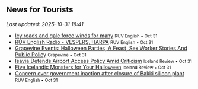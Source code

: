 ## News for Tourists

*Last updated: 2025-10-31 18:41*

- <a href="https://www.ruv.is/english/2025-10-31-icy-roads-and-gale-force-winds-for-many-457782/" target="_blank">Icy roads and gale force winds for many</a> <small>RUV English • Oct 31</small>
- <a href="https://www.ruv.is/english/2025-10-31-ruv-english-radio-vespers-harpa-457806/" target="_blank">RÚV English Radio - VESPERS, HARPA</a> <small>RUV English • Oct 31</small>
- <a href="https://grapevine.is/news/2025/10/31/grapevine-events-halloween-parties-a-feast-sex-worker-stories-and-public-policy/" target="_blank">Grapevine Events: Halloween Parties, A Feast, Sex Worker Stories And Public Policy</a> <small>Grapevine • Oct 31</small>
- <a href="https://www.icelandreview.com/news/isavia-defends-airport-access-policy-amid-criticism-from-sociologist/" target="_blank">Isavia Defends Airport Access Policy Amid Criticism</a> <small>Iceland Review • Oct 31</small>
- <a href="https://www.icelandreview.com/news/five-icelandic-monsters-for-your-halloween/" target="_blank">Five Icelandic Monsters for Your Halloween</a> <small>Iceland Review • Oct 31</small>
- <a href="https://www.ruv.is/english/2025-10-31-concern-over-government-inaction-after-closure-of-bakki-silicon-plant-457798/" target="_blank">Concern over government inaction after closure of Bakki silicon plant</a> <small>RUV English • Oct 31</small>
